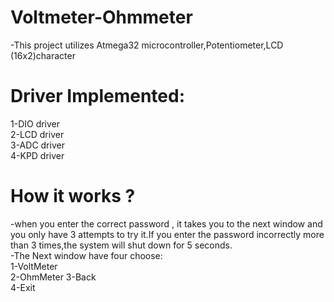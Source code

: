 # Voltmeter-Ohmmeter  
-This project utilizes Atmega32 microcontroller,Potentiometer,LCD (16x2)character

# Driver Implemented:  
1-DIO driver  
2-LCD driver  
3-ADC driver    
4-KPD driver 

# How it works ?  
-when you enter the correct password , it takes you to the next window and you only have 3 attempts to try it.If you enter the password incorrectly more than 3 times,the system will shut down for 5 seconds.    
-The Next window have four choose:   
1-VoltMeter  
2-OhmMeter 
3-Back  
4-Exit  
